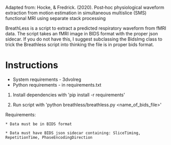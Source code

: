 Adapted from: Hocke, & Fredrick. (2020). Post‐hoc physiological waveform extraction from motion estimation in simultaneous multislice (SMS) functional MRI using separate stack processing

BreathLess is a script to extract a predicted respiratory waveform from fMRI data. The script takes an fMRI image in BIDS format with the proper json sidecar. If you do not have this, I suggest subclassing the BidsImg class to trick the Breathless script into thinking the file is in proper bids format. 

# Instructions

* System requirements - 3dvolreg
* Python requirements - in requirements.txt


1. Install dependencies with 'pip install -r requirements'

2. Run script with 'python breathless/breathless.py <name_of_bids_file>'

Requirements: 

    * Data must be in BIDS format

    * Data must have BIDS json sidecar containing: SliceTiming, RepetitionTime, PhaseEncodingDirection

